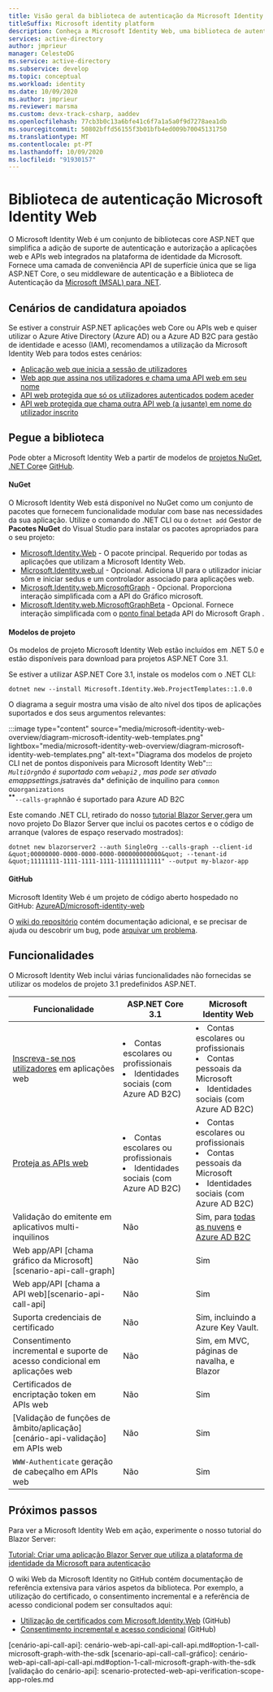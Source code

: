 ```yaml
---
title: Visão geral da biblioteca de autenticação da Microsoft Identity Web
titleSuffix: Microsoft identity platform
description: Conheça a Microsoft Identity Web, uma biblioteca de autenticação e autorização para aplicações core ASP.NET que se integram com o Azure Ative Directory, Azure AD B2C e Microsoft Graph e outras APIs web.
services: active-directory
author: jmprieur
manager: CelesteDG
ms.service: active-directory
ms.subservice: develop
ms.topic: conceptual
ms.workload: identity
ms.date: 10/09/2020
ms.author: jmprieur
ms.reviewer: marsma
ms.custom: devx-track-csharp, aaddev
ms.openlocfilehash: 77cb3b0c13a6bfe41c6f7a1a5a0f9d7278aea1db
ms.sourcegitcommit: 50802bffd56155f3b01bfb4ed009b70045131750
ms.translationtype: MT
ms.contentlocale: pt-PT
ms.lasthandoff: 10/09/2020
ms.locfileid: "91930157"
---
```

# <a name="microsoft-identity-web-authentication-library"></a>Biblioteca de autenticação Microsoft Identity Web

O Microsoft Identity Web é um conjunto de bibliotecas core ASP.NET que simplifica a adição de suporte de autenticação e autorização a aplicações web e APIs web integrados na plataforma de identidade da Microsoft. Fornece uma camada de conveniência API de superfície única que se liga ASP.NET Core, o seu middleware de autenticação e a Biblioteca de Autenticação da [Microsoft (MSAL) para .NET](https://github.com/azuread/microsoft-authentication-library-for-dotnet).

## <a name="supported-application-scenarios"></a>Cenários de candidatura apoiados

Se estiver a construir ASP.NET aplicações web Core ou APIs web e quiser utilizar o Azure Ative Directory (Azure AD) ou a Azure AD B2C para gestão de identidade e acesso (IAM), recomendamos a utilização da Microsoft Identity Web para todos estes cenários:

- [Aplicação web que inicia a sessão de utilizadores](scenario-web-app-sign-user-overview.md)
- [Web app que assina nos utilizadores e chama uma API web em seu nome](scenario-web-app-call-api-overview.md)
- [API web protegida que só os utilizadores autenticados podem aceder](scenario-protected-web-api-overview.md)
- [API web protegida que chama outra API web (a jusante) em nome do utilizador inscrito](scenario-web-api-call-api-overview.md)

## <a name="get-the-library"></a>Pegue a biblioteca

Pode obter a Microsoft Identity Web a partir de modelos de [projetos NuGet](#nuget), [.NET Core](#project-templates)e [GitHub](#github).

#### <a name="nuget"></a>NuGet

O Microsoft Identity Web está disponível no NuGet como um conjunto de pacotes que fornecem funcionalidade modular com base nas necessidades da sua aplicação. Utilize o comando do .NET CLI ou o `dotnet add` Gestor de **Pacotes NuGet** do Visual Studio para instalar os pacotes apropriados para o seu projeto:

- [Microsoft.Identity.Web](https://www.nuget.org/packages/Microsoft.Identity.Web) - O pacote principal. Requerido por todas as aplicações que utilizam a Microsoft Identity Web.
- [Microsoft.Identity.web.uI](https://www.nuget.org/packages/Microsoft.Identity.Web.UI) - Opcional. Adiciona UI para o utilizador iniciar sôm e iniciar sedus e um controlador associado para aplicações web.
- [Microsoft.Identity.web.MicrosoftGraph](https://www.nuget.org/packages/Microsoft.Identity.Web.MicrosoftGraph) - Opcional. Proporciona interação simplificada com a API do Gráfico microsoft.
- [Microsoft.Identity.web.MicrosoftGraphBeta](https://www.nuget.org/packages/Microsoft.Identity.Web.MicrosoftGraphBeta) - Opcional. Fornece interação simplificada com o [ponto final beta](/graph/api/overview?view=graph-rest-beta&preserve-view=true)da API do Microsoft Graph .

#### <a name="project-templates"></a>Modelos de projeto

Os modelos de projeto Microsoft Identity Web estão incluídos em .NET 5.0 e estão disponíveis para download para projetos ASP.NET Core 3.1.

Se estiver a utilizar ASP.NET Core 3.1, instale os modelos com o .NET CLI:

```dotnetcli
dotnet new --install Microsoft.Identity.Web.ProjectTemplates::1.0.0
```

O diagrama a seguir mostra uma visão de alto nível dos tipos de aplicações suportados e dos seus argumentos relevantes:

:::image type="content" source="media/microsoft-identity-web-overview/diagram-microsoft-identity-web-templates.png" lightbox="media/microsoft-identity-web-overview/diagram-microsoft-identity-web-templates.png" alt-text="Diagrama dos modelos de projeto CLI net de pontos disponíveis para Microsoft Identity Web&quot;:::
<br /><sup><b>*</b></sup>`MultiOrg`não é suportado com `webapi2` , mas pode ser ativado emappsettings.js*através da* definição de inquilino para `common` ou`organizations`
<br /><sup><b>**</b></sup>`--calls-graph`não é suportado para Azure AD B2C

Este comando .NET CLI, retirado do nosso [tutorial Blazor Server,](tutorial-blazor-server.md)gera um novo projeto Do Blazor Server que inclui os pacotes certos e o código de arranque (valores de espaço reservado mostrados):

```dotnetcli
dotnet new blazorserver2 --auth SingleOrg --calls-graph --client-id &quot;00000000-0000-0000-0000-000000000000&quot; --tenant-id &quot;11111111-1111-1111-1111-111111111111" --output my-blazor-app
```

#### <a name="github"></a>GitHub

Microsoft Identity Web é um projeto de código aberto hospedado no GitHub: <a href="https://github.com/AzureAD/microsoft-identity-web" target="_blank">AzureAD/microsoft-identity-web <span class="docon docon-navigate-external x-hidden-focus"></span> </a>

O [wiki do repositório](https://github.com/AzureAD/microsoft-identity-web/wiki) contém documentação adicional, e se precisar de ajuda ou descobrir um bug, pode [arquivar um problema](https://github.com/AzureAD/microsoft-identity-web/issues).

## <a name="features"></a>Funcionalidades

O Microsoft Identity Web inclui várias funcionalidades não fornecidas se utilizar os modelos de projeto 3.1 predefinidos ASP.NET.

| Funcionalidade                                                                                  | ASP.NET Core 3.1                                                     | Microsoft Identity Web                                                                                  |
|------------------------------------------------------------------------------------------|----------------------------------------------------------------------|---------------------------------------------------------------------------------------------------------|
| [Inscreva-se nos utilizadores](scenario-web-app-sign-user-app-configuration.md) em aplicações web             | <li>Contas escolares ou profissionais<li>Identidades sociais (com Azure AD B2C) | <li>Contas escolares ou profissionais<li>Contas pessoais da Microsoft<li>Identidades sociais (com Azure AD B2C)     |
| [Proteja as APIs web](scenario-protected-web-api-app-configuration.md#microsoftidentityweb) | <li>Contas escolares ou profissionais<li>Identidades sociais (com Azure AD B2C) | <li>Contas escolares ou profissionais<li>Contas pessoais da Microsoft<li>Identidades sociais (com Azure AD B2C)     |
| Validação do emitente em aplicativos multi-inquilinos                                                   | Não                                                                   | Sim, para [todas as nuvens](authentication-national-cloud.md) e [Azure AD B2C](/azure/active-directory-b2c) |
| Web app/API [chama gráfico da Microsoft][scenario-api-call-graph]                             | Não                                                                   | Sim                                                                                                     |
| Web app/API [chama a API web][scenario-api-call-api]                                       | Não                                                                   | Sim                                                                                                     |
| Suporta credenciais de certificado                                                         | Não                                                                   | Sim, incluindo a Azure Key Vault.                                                                          |
| Consentimento incremental e suporte de acesso condicional em aplicações web                           | Não                                                                   | Sim, em MVC, páginas de navalha, e Blazor                                                                    |
| Certificados de encriptação token em APIs web                                                | Não                                                                   | Sim                                                                                                     |
| [Validação de funções de âmbito/aplicação] [cenário-api-validação] em APIs web                        | Não                                                                   | Sim                                                                                                     |
| `WWW-Authenticate` geração de cabeçalho em APIs web                                         | Não                                                                   | Sim                                                                                                     |

## <a name="next-steps"></a>Próximos passos

Para ver a Microsoft Identity Web em ação, experimente o nosso tutorial do Blazor Server:

[Tutorial: Criar uma aplicação Blazor Server que utiliza a plataforma de identidade da Microsoft para autenticação](tutorial-blazor-server.md)

O wiki Web da Microsoft Identity no GitHub contém documentação de referência extensiva para vários aspetos da biblioteca. Por exemplo, a utilização do certificado, o consentimento incremental e a referência de acesso condicional podem ser consultados aqui:

- <a href="https://github.com/AzureAD/microsoft-identity-web/wiki/Using-certificates" target="_blank">Utilização de certificados com <span class="docon docon-navigate-external x-hidden-focus"></span> Microsoft.Identity.Web</a> (GitHub)
- <a href="https://github.com/AzureAD/microsoft-identity-web/wiki/Managing-incremental-consent-and-conditional-access" target="_blank">Consentimento incremental e <span class="docon docon-navigate-external x-hidden-focus"></span> acesso condicional</a> (GitHub)

<!-- LINKS -->
<!--  [miw-certs]: microsoft-identity-web-certificates.md  -->
<!--  [miw-certs-decrypt]: microsoft-identity-web-certificates.md#decryption-certificates  -->
<!--  [miw-inc-consent-ca-header]: microsoft-identity-web-consent-conditional-access.md#handling-incremental-consent-or-conditional-access-in-web-apis  -->
<!--  [miw-inc-consent-ca]: microsoft-identity-web-consent-conditional-access.md  -->
[cenário-api-call-api]: cenário-web-api-call-api-call-api.md#option-1-call-microsoft-graph-with-the-sdk [scenario-api-call-call-gráfico]: cenário-web-api-call-api-call-api.md#option-1-call-microsoft-graph-with-the-sdk [validação do cenário-api]: scenario-protected-web-api-verification-scope-app-roles.md
